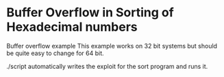 # Buffer Overflow in Sorting of Hexadecimal numbers
Buffer overflow example
This example works on 32 bit systems but should be quite easy to change for 64 bit.

./script automatically writes the exploit for the sort program and runs it.
